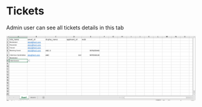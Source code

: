 # Tickets

Admin user can see all tickets details in this tab

![](../../.gitbook/assets/image%20%28104%29.png)


